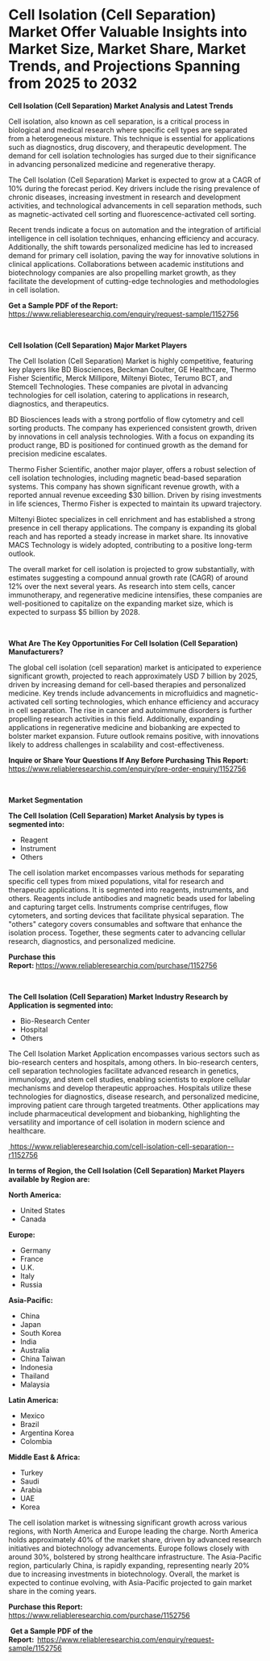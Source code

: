<p><h1>Cell Isolation (Cell Separation) Market Offer Valuable Insights into Market Size, Market Share, Market Trends, and Projections Spanning from 2025 to 2032</h1></p><p><strong>Cell Isolation (Cell Separation) Market Analysis and Latest Trends</strong></p>
<p><p>Cell isolation, also known as cell separation, is a critical process in biological and medical research where specific cell types are separated from a heterogeneous mixture. This technique is essential for applications such as diagnostics, drug discovery, and therapeutic development. The demand for cell isolation technologies has surged due to their significance in advancing personalized medicine and regenerative therapy. </p><p>The Cell Isolation (Cell Separation) Market is expected to grow at a CAGR of 10% during the forecast period. Key drivers include the rising prevalence of chronic diseases, increasing investment in research and development activities, and technological advancements in cell separation methods, such as magnetic-activated cell sorting and fluorescence-activated cell sorting.</p><p>Recent trends indicate a focus on automation and the integration of artificial intelligence in cell isolation techniques, enhancing efficiency and accuracy. Additionally, the shift towards personalized medicine has led to increased demand for primary cell isolation, paving the way for innovative solutions in clinical applications. Collaborations between academic institutions and biotechnology companies are also propelling market growth, as they facilitate the development of cutting-edge technologies and methodologies in cell isolation.</p></p>
<p><strong>Get a Sample PDF of the Report:&nbsp;</strong> <a href="https://www.reliableresearchiq.com/enquiry/request-sample/1152756?utm_campaign=2580&utm_medium=2&utm_source=Github&utm_content=ia&utm_term=13042025&utm_id=cell-isolation-cell-separation">https://www.reliableresearchiq.com/enquiry/request-sample/1152756</a></p>
<p>&nbsp;</p>
<p><strong>Cell Isolation (Cell Separation) Major Market Players</strong></p>
<p><p>The Cell Isolation (Cell Separation) Market is highly competitive, featuring key players like BD Biosciences, Beckman Coulter, GE Healthcare, Thermo Fisher Scientific, Merck Millipore, Miltenyi Biotec, Terumo BCT, and Stemcell Technologies. These companies are pivotal in advancing technologies for cell isolation, catering to applications in research, diagnostics, and therapeutics.</p><p>BD Biosciences leads with a strong portfolio of flow cytometry and cell sorting products. The company has experienced consistent growth, driven by innovations in cell analysis technologies. With a focus on expanding its product range, BD is positioned for continued growth as the demand for precision medicine escalates.</p><p>Thermo Fisher Scientific, another major player, offers a robust selection of cell isolation technologies, including magnetic bead-based separation systems. This company has shown significant revenue growth, with a reported annual revenue exceeding $30 billion. Driven by rising investments in life sciences, Thermo Fisher is expected to maintain its upward trajectory.</p><p>Miltenyi Biotec specializes in cell enrichment and has established a strong presence in cell therapy applications. The company is expanding its global reach and has reported a steady increase in market share. Its innovative MACS Technology is widely adopted, contributing to a positive long-term outlook.</p><p>The overall market for cell isolation is projected to grow substantially, with estimates suggesting a compound annual growth rate (CAGR) of around 12% over the next several years. As research into stem cells, cancer immunotherapy, and regenerative medicine intensifies, these companies are well-positioned to capitalize on the expanding market size, which is expected to surpass $5 billion by 2028.</p></p>
<p>&nbsp;</p>
<p><strong>What Are The Key Opportunities For Cell Isolation (Cell Separation) Manufacturers?</strong></p>
<p><p>The global cell isolation (cell separation) market is anticipated to experience significant growth, projected to reach approximately USD 7 billion by 2025, driven by increasing demand for cell-based therapies and personalized medicine. Key trends include advancements in microfluidics and magnetic-activated cell sorting technologies, which enhance efficiency and accuracy in cell separation. The rise in cancer and autoimmune disorders is further propelling research activities in this field. Additionally, expanding applications in regenerative medicine and biobanking are expected to bolster market expansion. Future outlook remains positive, with innovations likely to address challenges in scalability and cost-effectiveness.</p></p>
<p><strong>Inquire or Share Your Questions If Any Before Purchasing This Report:</strong> <a href="https://www.reliableresearchiq.com/enquiry/pre-order-enquiry/1152756?utm_campaign=2580&utm_medium=2&utm_source=Github&utm_content=ia&utm_term=13042025&utm_id=cell-isolation-cell-separation">https://www.reliableresearchiq.com/enquiry/pre-order-enquiry/1152756</a></p>
<p>&nbsp;</p>
<p><strong>Market Segmentation</strong></p>
<p><strong>The Cell Isolation (Cell Separation) Market Analysis by types is segmented into:</strong></p>
<p><ul><li>Reagent</li><li>Instrument</li><li>Others</li></ul></p>
<p><p>The cell isolation market encompasses various methods for separating specific cell types from mixed populations, vital for research and therapeutic applications. It is segmented into reagents, instruments, and others. Reagents include antibodies and magnetic beads used for labeling and capturing target cells. Instruments comprise centrifuges, flow cytometers, and sorting devices that facilitate physical separation. The "others" category covers consumables and software that enhance the isolation process. Together, these segments cater to advancing cellular research, diagnostics, and personalized medicine.</p></p>
<p><strong>Purchase this Report:&nbsp;</strong><a href="https://www.reliableresearchiq.com/purchase/1152756?utm_campaign=2580&utm_medium=2&utm_source=Github&utm_content=ia&utm_term=13042025&utm_id=cell-isolation-cell-separation">https://www.reliableresearchiq.com/purchase/1152756</a></p>
<p>&nbsp;</p>
<p><strong>The Cell Isolation (Cell Separation) Market Industry Research by Application is segmented into:</strong></p>
<p><ul><li>Bio-Research Center</li><li>Hospital</li><li>Others</li></ul></p>
<p><p>The Cell Isolation Market Application encompasses various sectors such as bio-research centers and hospitals, among others. In bio-research centers, cell separation technologies facilitate advanced research in genetics, immunology, and stem cell studies, enabling scientists to explore cellular mechanisms and develop therapeutic approaches. Hospitals utilize these technologies for diagnostics, disease research, and personalized medicine, improving patient care through targeted treatments. Other applications may include pharmaceutical development and biobanking, highlighting the versatility and importance of cell isolation in modern science and healthcare.</p></p>
<p><a href="https://www.reliableresearchiq.com/cell-isolation-cell-separation--r1152756?utm_campaign=2580&utm_medium=2&utm_source=Github&utm_content=ia&utm_term=13042025&utm_id=cell-isolation-cell-separation">&nbsp;https://www.reliableresearchiq.com/cell-isolation-cell-separation--r1152756</a></p>
<p><strong>In terms of Region, the Cell Isolation (Cell Separation) Market Players available by Region are:</strong></p>
<p>
    <p> <strong> North America: </strong>
        <ul>
            <li>United States</li>
            <li>Canada</li>
        </ul>
        </p> 
    <p> <strong> Europe: </strong>
        <ul>
            <li>Germany</li>
            <li>France</li>
            <li>U.K.</li>
            <li>Italy</li>
            <li>Russia</li>
        </ul>
        </p> 
    <p> <strong> Asia-Pacific: </strong>
        <ul>
            <li>China</li>
            <li>Japan</li>
            <li>South Korea</li>
            <li>India</li>
            <li>Australia</li>
            <li>China Taiwan</li>
            <li>Indonesia</li>
            <li>Thailand</li>
            <li>Malaysia</li>
        </ul>
        </p> 
    <p> <strong> Latin America: </strong>
        <ul>
            <li>Mexico</li>
            <li>Brazil</li>
            <li>Argentina Korea</li>
            <li>Colombia</li>
        </ul>
        </p> 
    <p> <strong> Middle East & Africa: </strong>
        <ul>
            <li>Turkey</li>
            <li>Saudi</li>
            <li>Arabia</li>
            <li>UAE</li>
            <li>Korea</li>
        </ul>
    </p>
    </p>
<p><p>The cell isolation market is witnessing significant growth across various regions, with North America and Europe leading the charge. North America holds approximately 40% of the market share, driven by advanced research initiatives and biotechnology advancements. Europe follows closely with around 30%, bolstered by strong healthcare infrastructure. The Asia-Pacific region, particularly China, is rapidly expanding, representing nearly 20% due to increasing investments in biotechnology. Overall, the market is expected to continue evolving, with Asia-Pacific projected to gain market share in the coming years.</p></p>
<p><strong>Purchase this Report: </strong><a href="https://www.reliableresearchiq.com/purchase/1152756?utm_campaign=2580&utm_medium=2&utm_source=Github&utm_content=ia&utm_term=13042025&utm_id=cell-isolation-cell-separation">https://www.reliableresearchiq.com/purchase/1152756</a></p>
<p>&nbsp;<strong>Get a Sample PDF of the Report:&nbsp;&nbsp;</strong><a href="https://www.reliableresearchiq.com/enquiry/request-sample/1152756?utm_campaign=2580&utm_medium=2&utm_source=Github&utm_content=ia&utm_term=13042025&utm_id=cell-isolation-cell-separation">https://www.reliableresearchiq.com/enquiry/request-sample/1152756</a></p>
<p><strong></strong></p>
<p><p></p><p></p><p></p></p>